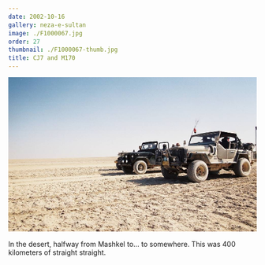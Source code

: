 ```yaml
---
date: 2002-10-16
gallery: neza-e-sultan
image: ./F1000067.jpg
order: 27
thumbnail: ./F1000067-thumb.jpg
title: CJ7 and M170
---
```


![CJ7 and M170](./F1000067.jpg)

In the desert, halfway from Mashkel to... to somewhere.
This was 400 kilometers of straight straight.